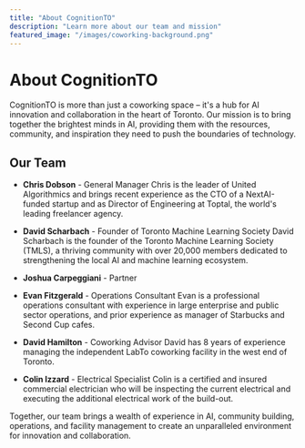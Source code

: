 ```yaml
---
title: "About CognitionTO"
description: "Learn more about our team and mission"
featured_image: "/images/coworking-background.png"
---
```


# About CognitionTO

CognitionTO is more than just a coworking space – it's a hub for AI innovation and collaboration in the heart of Toronto. Our mission is to bring together the brightest minds in AI, providing them with the resources, community, and inspiration they need to push the boundaries of technology.

## Our Team

- **Chris Dobson** - General Manager
  Chris is the leader of United Algorithmics and brings recent experience as the CTO of a NextAI-funded startup and as Director of Engineering at Toptal, the world's leading freelancer agency.

- **David Scharbach** - Founder of Toronto Machine Learning Society
  David Scharbach is the founder of the Toronto Machine Learning Society (TMLS), a thriving community with over 20,000 members dedicated to strengthening the local AI and machine learning ecosystem.

- **Joshua Carpeggiani** - Partner

- **Evan Fitzgerald** - Operations Consultant
  Evan is a professional operations consultant with experience in large enterprise and public sector operations, and prior experience as manager of Starbucks and Second Cup cafes.

- **David Hamilton** - Coworking Advisor
  David has 8 years of experience managing the independent LabTo coworking facility in the west end of Toronto.

- **Colin Izzard** - Electrical Specialist
  Colin is a certified and insured commercial electrician who will be inspecting the current electrical and executing the additional electrical work of the build-out.

Together, our team brings a wealth of experience in AI, community building, operations, and facility management to create an unparalleled environment for innovation and collaboration.